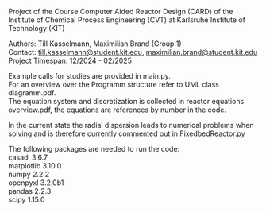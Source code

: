Project of the Course Computer Aided Reactor Design (CARD) of the
Institute of Chemical Process Engineering (CVT) at
Karlsruhe Institute of Technology (KIT)

Authors: Till Kasselmann, Maximilian Brand (Group 1)\
Contact: till.kasselmann@student.kit.edu,
maximilian.brand@student.kit.edu\
Project Timespan: 12/2024 - 02/2025


Example calls for studies are provided in main.py.\
For an overview over the Programm structure refer to UML class diagramm.pdf.\
The equation system and discretization is collected in reactor equations overview.pdf, the equations are references by number in the code.

In the current state the radial dispersion leads to numerical problems when solving and is therefore currently commented out in FixedbedReactor.py

The following packages are needed to run the code:\
casadi 3.6.7 \
matplotlib 3.10.0\
numpy 2.2.2\
openpyxl 3.2.0b1\
pandas 2.2.3\
scipy 1.15.0

